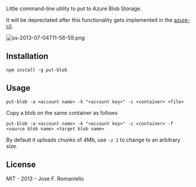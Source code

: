 Little command-line utility to put to Azure Blob Storage.

It will be deprectated after this functionality gets implemented in the [azure-cli](https://github.com/WindowsAzure/azure-sdk-tools-xplat).

![ss-2013-07-04T11-56-59.png](http://blog.auth0.com.s3.amazonaws.com/ss-2013-07-04T11-56-59.png)

## Installation

	npm install -g put-blob

## Usage

	put-blob -a <account name> -k "<account key>" -c <container> <file>

Copy a blob on the same container as follows

	put-blob -a <account name> -k "<account key>" -c <container> -f <source blob name> <target blob name>

By default it uploads chunks of 4Mb, use `-z 2` to change to an arbitrary size.

## License

MIT - 2013 - Jose F. Romaniello